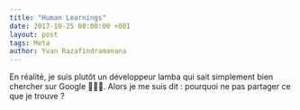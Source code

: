 ```yaml
---
title: "Human Learnings"
date: 2017-10-25 00:00:00 +001
layout: post
tags: Meta
author: Yvan Razafindramanana
---
```

En réalité, je suis plutôt un développeur lamba qui sait simplement bien chercher sur Google 👨🏽‍💻. Alors je me suis dit : pourquoi ne pas partager ce que je trouve ?

